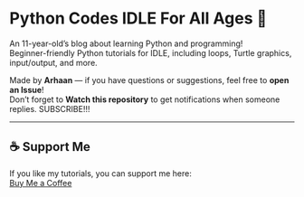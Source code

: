 # Python Codes IDLE For All Ages 🐍

An 11-year-old’s blog about learning Python and programming!  
Beginner-friendly Python tutorials for IDLE, including loops, Turtle graphics, input/output, and more.  

Made by **Arhaan** — if you have questions or suggestions, feel free to **open an Issue**!  
Don’t forget to **Watch this repository** to get notifications when someone replies. SUBSCRIBE!!!

---

## ☕ Support Me

If you like my tutorials, you can support me here:  
[Buy Me a Coffee](https://www.buymeacoffee.com/ArhaanTheCoder)
